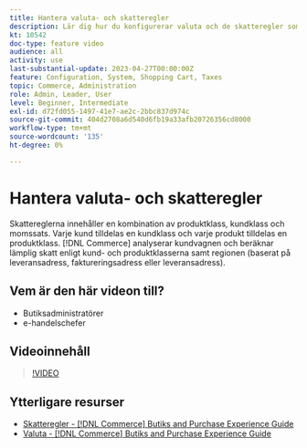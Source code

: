 ```yaml
---
title: Hantera valuta- och skatteregler
description: Lär dig hur du konfigurerar valuta och de skatteregler som [!DNL Commerce] använder för att beräkna lämplig skatt enligt kund- och produktklasserna.
kt: 10542
doc-type: feature video
audience: all
activity: use
last-substantial-update: 2023-04-27T00:00:00Z
feature: Configuration, System, Shopping Cart, Taxes
topic: Commerce, Administration
role: Admin, Leader, User
level: Beginner, Intermediate
exl-id: d72fd055-1497-41e7-ae2c-2bbc837d974c
source-git-commit: 404d2708a6d540d6fb19a33afb20726356cd8000
workflow-type: tm+mt
source-wordcount: '135'
ht-degree: 0%

---
```


# Hantera valuta- och skatteregler

Skattereglerna innehåller en kombination av produktklass, kundklass och momssats. Varje kund tilldelas en kundklass och varje produkt tilldelas en produktklass. [!DNL Commerce] analyserar kundvagnen och beräknar lämplig skatt enligt kund- och produktklasserna samt regionen (baserat på leveransadress, faktureringsadress eller leveransadress).

## Vem är den här videon till?

- Butiksadministratörer
- e-handelschefer

## Videoinnehåll

>[!VIDEO](https://video.tv.adobe.com/v/343657?quality=12&learn=on)

## Ytterligare resurser

- [Skatteregler - [!DNL Commerce] Butiks and Purchase Experience Guide](https://experienceleague.adobe.com/docs/commerce-admin/stores-sales/site-store/taxes/tax-rules.html)
- [Valuta - [!DNL Commerce] Butiks and Purchase Experience Guide](https://experienceleague.adobe.com/docs/commerce-admin/stores-sales/site-store/currency/currency.html)
